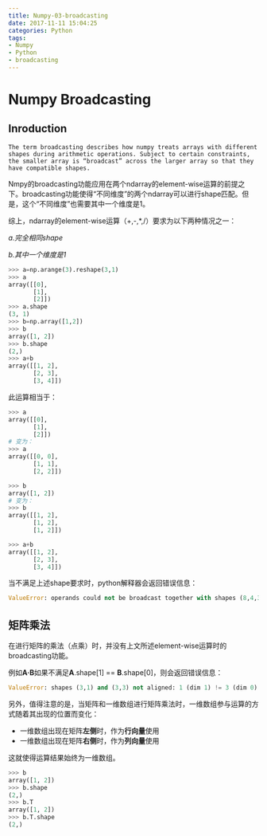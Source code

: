 ```yaml
---
title: Numpy-03-broadcasting
date: 2017-11-11 15:04:25
categories: Python
tags:
- Numpy
- Python
- broadcasting
---
```


# Numpy Broadcasting

## Inroduction

`The term broadcasting describes how numpy treats arrays with different shapes during arithmetic operations. Subject to certain constraints, the smaller array is “broadcast” across the larger array so that they have compatible shapes.`

Nmpy的broadcasting功能应用在两个ndarray的element-wise运算的前提之下。broadcasting功能使得“不同维度”的两个ndarray可以进行shape匹配。但是，这个“不同维度”也需要其中一个维度是1。

综上，ndarray的element-wise运算（+,-,*,/）要求为以下两种情况之一：

*a.完全相同shape*

*b.其中一个维度是1*

```python
>>> a=np.arange(3).reshape(3,1)
>>> a
array([[0],
       [1],
       [2]])
>>> a.shape
(3, 1)
>>> b=np.array([1,2])
>>> b
array([1, 2])
>>> b.shape
(2,)
>>> a+b
array([[1, 2],
       [2, 3],
       [3, 4]])
```

此运算相当于：

```python
>>> a
array([[0],
       [1],
       [2]])
# 变为：
>>> a
array([[0, 0],
       [1, 1],
       [2, 2]])
```

```python
>>> b
array([1, 2])
# 变为：
>>> b
array([[1, 2],
       [1, 2],
       [1, 2]])
```

```python
>>> a+b
array([[1, 2],
       [2, 3],
       [3, 4]])
```

当不满足上述shape要求时，python解释器会返回错误信息：

```python
ValueError: operands could not be broadcast together with shapes (8,4,3) (2,1)
```

## 矩阵乘法

在进行矩阵的乘法（点乘）时，并没有上文所述element-wise运算时的broadcasting功能。

例如**A·B**如果不满足**A**.shape[1] == **B**.shape[0]，则会返回错误信息：

```python
ValueError: shapes (3,1) and (3,3) not aligned: 1 (dim 1) != 3 (dim 0)
```

另外，值得注意的是，当矩阵和一维数组进行矩阵乘法时，一维数组参与运算的方式随着其出现的位置而变化：

- 一维数组出现在矩阵**左侧**时，作为**行向量**使用
- 一维数组出现在矩阵**右侧**时，作为**列向量**使用

这就使得运算结果始终为一维数组。

```python
>>> b
array([1, 2])
>>> b.shape
(2,)
>>> b.T
array([1, 2])
>>> b.T.shape
(2,)
```

